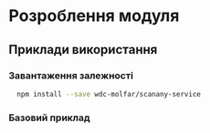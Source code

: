 # Розроблення модуля

## Приклади використання

### Завантаження залежності

```sh
  npm install --save wdc-molfar/scanany-service
```

### Базовий приклад
